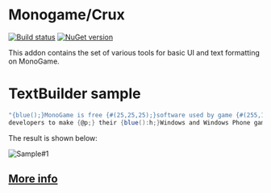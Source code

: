 
# Monogame/Crux
[![Build status](https://ci.appveyor.com/api/projects/status/2coq9k1c88pylwv1?svg=true)](https://ci.appveyor.com/project/Rideu/monogame-crux) [![NuGet version](https://badge.fury.io/nu/Monogame-Crux.svg)](https://badge.fury.io/nu/Monogame-Crux)

This addon contains the set of various tools for basic UI and text formatting on MonoGame.
# TextBuilder sample
```c#
"{blue();}MonoGame is free {#(25,25,25);}software used by game {#(255,170,0):p;} 
developers to make {@p;} their {blue():h;}Windows and Windows Phone games run on other systems. "
```
The result is shown below:

![Sample#1](https://i.imgur.com/s7SCkl1.gif)

[More info](https://github.com/Rideu/monogame-crux/wiki)
------
